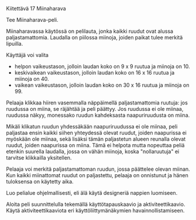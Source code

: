 Kiitettävä 17 Miinaharava  

Tee Miinaharava-peli.  

Miinaharavassa käytössä on pelilauta, jonka kaikki ruudut ovat alussa paljastamattomia. Laudalla on piilossa miinoja, joiden paikat tulee merkitä lipuilla.  

Käyttäjä voi valita  

* helpon vaikeustason, jolloin laudan koko on 9 x 9 ruutua ja miinoja on 10.
* keskivaikean vaikeustason, jolloin laudan koko on 16 x 16 ruutua ja miinoja on 40.
* vaikean vaikeustason, jolloin laudan koko on 30 x 16 ruutua ja miinoja on 99.

Pelaaja klikkaa hiiren vasemmalla näppäimellä paljastamattomia ruutuja: jos ruudussa on miina, se räjähtää ja peli päättyy. Jos ruudussa ei ole miinaa, ruudussa näkyy, monessako ruudun kahdeksasta naapuriruudusta on miina.  

Mikäli klikatun ruudun yhdessäkään naapuriruudussa ei ole miinaa, peli paljastaa ensin kaikki siihen yhteydessä olevat ruudut, joiden naapurissa ei myöskään ole miinaa, sekä lisäksi tämän paljastetun alueen reunalla olevat ruudut, joiden naapurissa on miina. Tämä ei helpota mutta nopeuttaa peliä etenkin suurella laudalla, jossa on vähän miinoja, koska "nollaruutuja" ei tarvitse klikkailla yksitellen.  

Pelaaja voi merkitä paljastamattoman ruudun, jossa päättelee olevan miinan. Kun kaikki miinattomat ruudut on paljastettu, pelaaja on onnistunut ja hänen tuloksensa on käytetty aika.  

Luo pelialue ohjelmallisesti, eli älä käytä designeriä nappien luomiseen.  

Aloita peli suunnittelulla tekemällä käyttötapauskaavio ja aktiviteettikaavio. Käytä aktiviteettikaaviota eri käyttöliittymänäkymien havainnollistamiseen.  